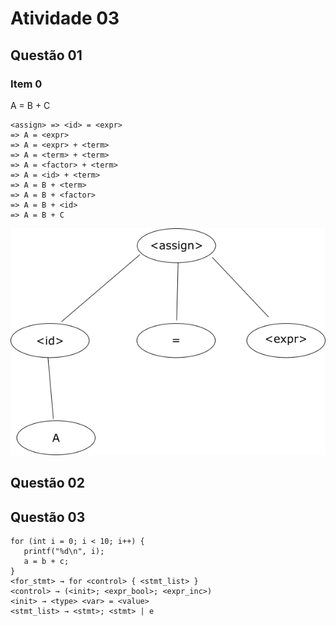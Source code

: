 # Atividade 03

## Questão 01

### Item 0
A = B + C

```
<assign> => <id> = <expr>
=> A = <expr>
=> A = <expr> + <term>
=> A = <term> + <term>
=> A = <factor> + <term>
=> A = <id> + <term>
=> A = B + <term>
=> A = B + <factor>
=> A = B + <id>
=> A = B + C
```

![Árvore do Item 0](arvore.png)


## Questão 02

## Questão 03
```
for (int i = 0; i < 10; i++) {
   printf("%d\n", i);
   a = b + c;
}
<for_stmt> → for <control> { <stmt_list> }
<control> → (<init>; <expr_bool>; <expr_inc>)
<init> → <type> <var> = <value>
<stmt_list> → <stmt>; <stmt> | e
```




































